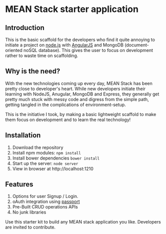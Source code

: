 # MEAN Stack starter application

## Introduction
This is the basic scaffold for the developers who find it quite annoying to initiate a project on [node.js] with [AngularJS] and MongoDB (document-oriented noSQL database). This gives the user to focus on development rather to waste time on scaffolding.

## Why is the need?
With the new technologies coming up every day, MEAN Stack has been pretty close to developer's heart. While new developers initiate their learning with NodeJS, Anugular, MongoDB and Express, they generally get pretty much stuck with messy code and digress from the simple path, getting tangled in the complications of environment-setup.

This is the initiative I took, by making a basic lightweight scaffold to make them focus on development and to learn the real technology!

## Installation
1. Download the repository
2. Install npm modules: `npm install`
3. Install bower dependencies `bower install`
4. Start up the server: `node server`
5. View in browser at http://localhost:1210

## Features
1. Options for user Signup / Login.
2. oAuth integration using [passport]
3. Pre-Built CRUD operations APIs
4. No junk libraries

Use this starter kit to build any MEAN stack application you like. Developers are invited to contribute.

[passport]:https://github.com/jaredhanson/passport
[node.js]:http://nodejs.org
[express]:http://expressjs.com
[AngularJS]:http://angularjs.org
[mongoDB]: https://www.mongodb.org
